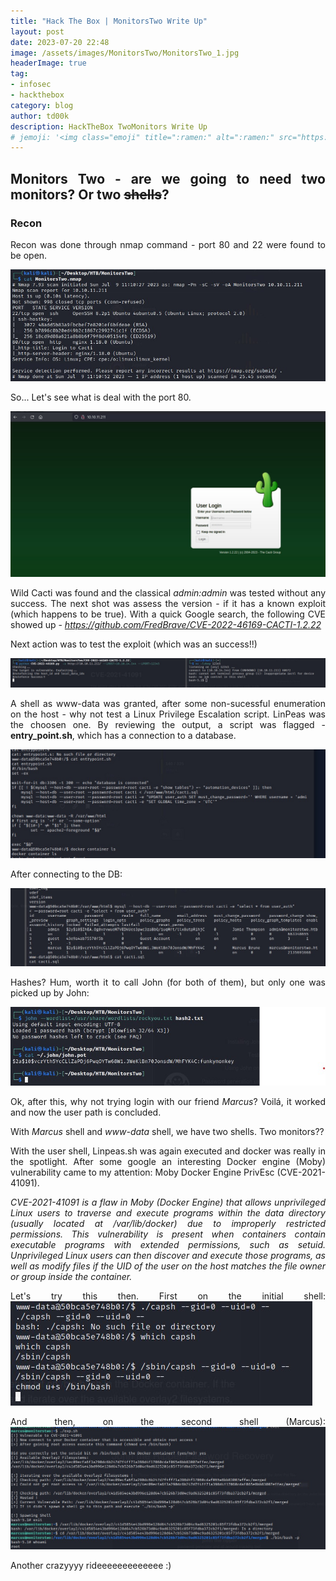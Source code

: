 ```yaml
---
title: "Hack The Box | MonitorsTwo Write Up"
layout: post
date: 2023-07-20 22:48
image: /assets/images/MonitorsTwo/MonitorsTwo_1.jpg
headerImage: true
tag:
- infosec
- hackthebox
category: blog
author: td00k
description: HackTheBox TwoMonitors Write Up
# jemoji: '<img class="emoji" title=":ramen:" alt=":ramen:" src="https://assets.github.com/images/icons/emoji/unicode/1f35c.png" height="20" width="20" align="absmiddle">'
---
```


## Monitors Two - are we going to need two monitors? Or two ~~shells~~?

### Recon
<style>body {text-align: justify}</style>

Recon was done through nmap command - port 80 and 22 were found to be open. 

![Markdowm Image](/assets/images/MonitorsTwo/nmap.jpg)

So... Let's see what is deal with the port 80.

![Markdowm Image](/assets/images/MonitorsTwo/cacti.jpg)

Wild Cacti was found and the classical _admin:admin_ was tested without any success. 
The next shot was assess the version - if it has a known exploit (which happens to be true). With a quick Google search, the following CVE showed up - _https://github.com/FredBrave/CVE-2022-46169-CACTI-1.2.22_

Next action was to test the exploit (which was an success!!)

![Markdowm Image](/assets/images/MonitorsTwo/www-data.jpg)

A shell as www-data was granted, after some non-sucessful enumeration on the host - why not test a Linux Privilege Escalation script. LinPeas was the choosen one.
By reviewing the output, a script was flagged - __entry_point.sh__, which has a connection to a database.

![Markdowm Image](/assets/images/MonitorsTwo/entrypoint.jpg)

After connecting to the DB:

![Markdowm Image](/assets/images/MonitorsTwo/db.jpg)

Hashes? Hum, worth it to call John (for both of them), but only one was picked up by John:

![Markdowm Image](/assets/images/MonitorsTwo/hashed.jpg)

Ok, after this, why not trying login with our friend _Marcus_? Voilá, it worked and now the user path is concluded.

With _Marcus_ shell and _www-data_ shell, we have two shells. Two monitors??

With the user shell, Linpeas.sh was again executed and docker was really in the spotlight. After some google an interesting Docker engine (Moby) vulnerability came to my attention: Moby Docker Engine PrivEsc (CVE-2021-41091).

_CVE-2021-41091 is a flaw in Moby (Docker Engine) that allows unprivileged Linux users to traverse and execute programs within the data directory (usually located at /var/lib/docker) due to improperly restricted permissions. This vulnerability is present when containers contain executable programs with extended permissions, such as setuid. Unprivileged Linux users can then discover and execute those programs, as well as modify files if the UID of the user on the host matches the file owner or group inside the container._

Let's try this then. First on the initial shell:
![Markdowm Image](/assets/images/MonitorsTwo/capabilities.jpg)

And then, on the second shell (Marcus):
![Markdowm Image](/assets/images/MonitorsTwo/root.jpg)

Another crazyyyy rideeeeeeeeeeeee :)